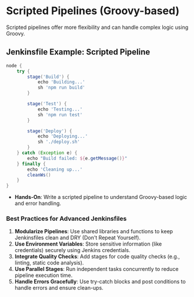 # **Scripted Pipelines (Groovy-based)**

Scripted pipelines offer more flexibility and can handle complex logic using Groovy.

## **Jenkinsfile Example: Scripted Pipeline**

```groovy
node {
    try {
        stage('Build') {
            echo 'Building...'
            sh 'npm run build'
        }

        stage('Test') {
            echo 'Testing...'
            sh 'npm run test'
        }

        stage('Deploy') {
            echo 'Deploying...'
            sh './deploy.sh'
        }
    } catch (Exception e) {
        echo "Build failed: ${e.getMessage()}"
    } finally {
        echo 'Cleaning up...'
        cleanWs()
    }
}
```

- **Hands-On**: Write a scripted pipeline to understand Groovy-based logic and error handling.

### **Best Practices for Advanced Jenkinsfiles**

1. **Modularize Pipelines**: Use shared libraries and functions to keep Jenkinsfiles clean and DRY (Don't Repeat Yourself).
2. **Use Environment Variables**: Store sensitive information (like credentials) securely using Jenkins credentials.
3. **Integrate Quality Checks**: Add stages for code quality checks (e.g., linting, static code analysis).
4. **Use Parallel Stages**: Run independent tasks concurrently to reduce pipeline execution time.
5. **Handle Errors Gracefully**: Use try-catch blocks and post conditions to handle errors and ensure clean-ups.